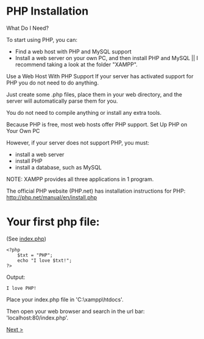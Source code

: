 # PHP Installation

What Do I Need?

To start using PHP, you can:
- Find a web host with PHP and MySQL support
- Install a web server on your own PC, and then install PHP and MySQL || I recommend taking a look at the folder "XAMPP".

Use a Web Host With PHP Support
If your server has activated support for PHP you do not need to do anything.

Just create some .php files, place them in your web directory, and the server will automatically parse them for you.

You do not need to compile anything or install any extra tools.

Because PHP is free, most web hosts offer PHP support.
Set Up PHP on Your Own PC

However, if your server does not support PHP, you must:
- install a web server
- install PHP
- install a database, such as MySQL

NOTE: XAMPP provides all three applications in 1 program.

The official PHP website (PHP.net) has installation instructions for PHP: http://php.net/manual/en/install.php

# Your first php file:
(See [index.php](index.php))
```
<?php
    $txt = "PHP";
    echo "I love $txt!";
?> 
```
Output:
```
I love PHP!
```

Place your index.php file in 'C:\xampp\htdocs'. 

Then open your web browser and search in the url bar: 'localhost:80/index.php'.

[Next >](../2.%20Syntax/README.md)